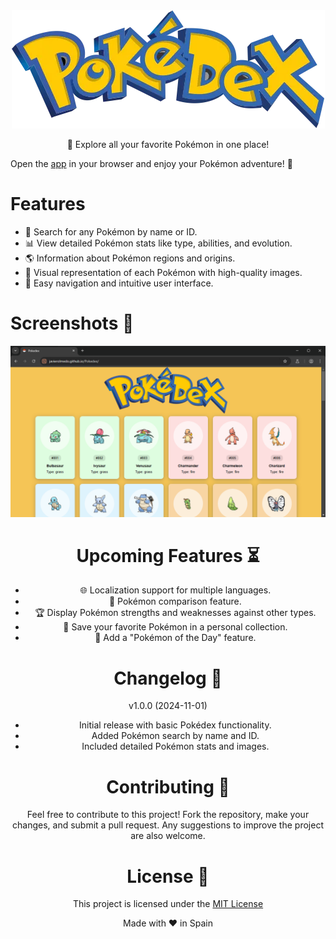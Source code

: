 <div align="center">
    <img src="https://raw.githubusercontent.com/JavierOlmedo/Pokedex/main/img/logo.png">
    <p>🔎 Explore all your favorite Pokémon in one place!</p>
</div>

Open the [app](https://javierolmedo.github.io/Pokedex/) in your browser and enjoy your Pokémon adventure! 🌟

# Features
- 🔎 Search for any Pokémon by name or ID.
- 📊 View detailed Pokémon stats like type, abilities, and evolution.
- 🌎 Information about Pokémon regions and origins.
- 🎨 Visual representation of each Pokémon with high-quality images.
- 📝 Easy navigation and intuitive user interface.

# Screenshots 📸
<div align="center"> <img src="https://raw.githubusercontent.com/JavierOlmedo/Pokedex/main/img/screenshot_v10_001.png">

# Upcoming Features ⏳
- 🌐 Localization support for multiple languages.
- 🔄 Pokémon comparison feature.
- 🏆 Display Pokémon strengths and weaknesses against other types.
- 💾 Save your favorite Pokémon in a personal collection.
- 📅 Add a "Pokémon of the Day" feature.

# Changelog 📝
v1.0.0 (2024-11-01)
- Initial release with basic Pokédex functionality.
- Added Pokémon search by name and ID.
- Included detailed Pokémon stats and images.

# Contributing 🤝
Feel free to contribute to this project! Fork the repository, make your changes, and submit a pull request. Any suggestions to improve the project are also welcome.

# License 📄

This project is licensed under the [MIT License](https://raw.githubusercontent.com/JavierOlmedo/Pokedex/refs/heads/main/LICENSE)

<div align="center"> Made with ❤️ in Spain </div>